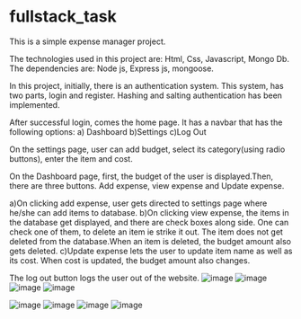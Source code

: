 # fullstack_task

This is a simple expense manager project.

The technologies used in this project are: Html, Css, Javascript, Mongo Db.
The dependencies are: Node js, Express js, mongoose.

In this project, initially, there is an authentication system.
This system, has two parts, login and register.
Hashing and salting authentication has been implemented.

After successful login, comes the home page. It has a navbar that has the following options:
a) Dashboard
b)Settings
c)Log Out

On the settings page, user can add budget, select its category(using radio buttons), enter the item and cost.

On the Dashboard page, first, the budget of the user is displayed.Then, there are three buttons.
Add expense, view expense and Update expense.

a)On clicking add expense, user gets directed to settings page where he/she can add items to database.
b)On clicking view expense, the items in the database get displayed, and there are check boxes along side.
One can check one of them, to delete an item ie strike it out.
The item does not get deleted from the database.When an item is deleted, the budget amount also gets deleted.
c)Update expense lets the user to update item name as well as its cost. When cost is updated, the budget amount also changes.

The log out button logs the user out of the website.
![image](https://user-images.githubusercontent.com/56043146/110336421-dab28580-804a-11eb-87bd-acb7c4673561.png)
![image](https://user-images.githubusercontent.com/56043146/110336445-e1d99380-804a-11eb-9782-1a4b6cf03b0b.png)
![image](https://user-images.githubusercontent.com/56043146/110336474-e7cf7480-804a-11eb-90e1-54959869ba7f.png)
![image](https://user-images.githubusercontent.com/56043146/110336502-edc55580-804a-11eb-880d-8f434009b2f8.png)

![image](https://user-images.githubusercontent.com/56043146/110336516-f28a0980-804a-11eb-9112-933b8c68242f.png)
![image](https://user-images.githubusercontent.com/56043146/110336546-f87fea80-804a-11eb-9112-b55d5279db2d.png)
![image](https://user-images.githubusercontent.com/56043146/110336560-fd449e80-804a-11eb-807d-513241d7cfd5.png)
![image](https://user-images.githubusercontent.com/56043146/110336592-033a7f80-804b-11eb-8455-8ddca868de45.png)





